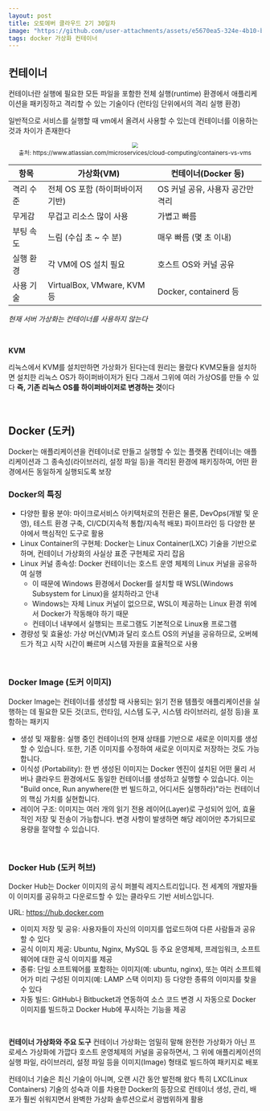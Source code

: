 ```yaml
---
layout: post
title: 오토에버 클라우드 2기 30일차
image: "https://github.com/user-attachments/assets/e5670ea5-324e-4b10-bc71-e20d65b578e3"
tags: docker 가상화 컨테이너
---
```


## 컨테이너

컨테이너란 실행에 필요한 모든 파일을 포함한 전체 실행(runtime) 환경에서 애플리케이션을 패키징하고 격리할 수 있는 기술이다 (런타임 단위에서의 격리 실행 환경)

일반적으로 서비스를 실행할 때 vm에서 올려서 사용할 수 있는데 컨테이너를 이용하는 것과 차이가 존재한다

<center>
<img src="https://github.com/user-attachments/assets/e5670ea5-324e-4b10-bc71-e20d65b578e3" style="zoom:70%;">
</center>

<center><span><small>출처: https://www.atlassian.com/microservices/cloud-computing/containers-vs-vms</small></span></center>

| 항목      | 가상화(VM)                       | 컨테이너(Docker 등)              |
| --------- | -------------------------------- | -------------------------------- |
| 격리 수준 | 전체 OS 포함 (하이퍼바이저 기반) | OS 커널 공유, 사용자 공간만 격리 |
| 무게감    | 무겁고 리소스 많이 사용          | 가볍고 빠름                      |
| 부팅 속도 | 느림 (수십 초 \~ 수 분)          | 매우 빠름 (몇 초 이내)           |
| 실행 환경 | 각 VM에 OS 설치 필요             | 호스트 OS와 커널 공유            |
| 사용 기술 | VirtualBox, VMware, KVM 등       | Docker, containerd 등            |

*현재 서버 가상화는 컨테이너를 사용하지 않는다*

&nbsp;

**KVM**

리눅스에서 KVM를 설치만하면 가상화가 된다는데 원리는 몰랐다 KVM모듈을 설치하면 설치한 리눅스 OS가 하이퍼바이저가 된다 그래서 그위에 여러 가상OS를 만들 수 있다 **즉, 기존 리눅스 OS를 하이퍼바이저로 변경하는 것**이다 

&nbsp;

## Docker (도커)

Docker는 애플리케이션을 컨테이너로 만들고 실행할 수 있는 플랫폼 컨테이너는 애플리케이션과 그 종속성(라이브러리, 설정 파일 등)을 격리된 환경에 패키징하여, 어떤 환경에서든 동일하게 실행되도록 보장

### Docker의 특징

- 다양한 활용 분야: 마이크로서비스 아키텍처로의 전환은 물론, DevOps(개발 및 운영), 테스트 환경 구축, CI/CD(지속적 통합/지속적 배포) 파이프라인 등 다양한 분야에서 핵심적인 도구로 활용
- Linux Container의 구현체: Docker는 Linux Container(LXC) 기술을 기반으로 하며, 컨테이너 가상화의 사실상 표준 구현체로 자리 잡음
- Linux 커널 종속성: Docker 컨테이너는 호스트 운영 체제의 Linux 커널을 공유하여 실행
  - 이 때문에 Windows 환경에서 Docker를 설치할 때 WSL(Windows Subsystem for Linux)을 설치하라고 안내
  - Windows는 자체 Linux 커널이 없으므로, WSL이 제공하는 Linux 환경 위에서 Docker가 작동해야 하기 때문
  - 컨테이너 내부에서 실행되는 프로그램도 기본적으로 Linux용 프로그램
- 경량성 및 효율성: 가상 머신(VM)과 달리 호스트 OS의 커널을 공유하므로, 오버헤드가 적고 시작 시간이 빠르며 시스템 자원을 효율적으로 사용

&nbsp;

### Docker Image (도커 이미지)

Docker Image는 컨테이너를 생성할 때 사용되는 읽기 전용 템플릿 애플리케이션을 실행하는 데 필요한 모든 것(코드, 런타임, 시스템 도구, 시스템 라이브러리, 설정 등)을 포함하는 패키지

- 생성 및 재활용: 실행 중인 컨테이너의 현재 상태를 기반으로 새로운 이미지를 생성할 수 있습니다. 또한, 기존 이미지를 수정하여 새로운 이미지로 저장하는 것도 가능합니다.
- 이식성 (Portability): 한 번 생성된 이미지는 Docker 엔진이 설치된 어떤 물리 서버나 클라우드 환경에서도 동일한 컨테이너를 생성하고 실행할 수 있습니다. 이는 "Build once, Run anywhere(한 번 빌드하고, 어디서든 실행하라)"라는 컨테이너의 핵심 가치를 실현합니다.
- 레이어 구조: 이미지는 여러 개의 읽기 전용 레이어(Layer)로 구성되어 있어, 효율적인 저장 및 전송이 가능합니다. 변경 사항이 발생하면 해당 레이어만 추가되므로 용량을 절약할 수 있습니다.

&nbsp;

### Docker Hub (도커 허브)

Docker Hub는 Docker 이미지의 공식 퍼블릭 레지스트리입니다. 전 세계의 개발자들이 이미지를 공유하고 다운로드할 수 있는 클라우드 기반 서비스입니다.

URL: https://hub.docker.com

- 이미지 저장 및 공유: 사용자들이 자신의 이미지를 업로드하여 다른 사람들과 공유할 수 있다
- 공식 이미지 제공: Ubuntu, Nginx, MySQL 등 주요 운영체제, 프레임워크, 소프트웨어에 대한 공식 이미지를 제공
- 종류: 단일 소프트웨어를 포함하는 이미지(예: ubuntu, nginx), 또는 여러 소프트웨어가 미리 구성된 이미지(예: LAMP 스택 이미지) 등 다양한 종류의 이미지를 찾을 수 있다
- 자동 빌드: GitHub나 Bitbucket과 연동하여 소스 코드 변경 시 자동으로 Docker 이미지를 빌드하고 Docker Hub에 푸시하는 기능을 제공

&nbsp;

**컨테이너 가상화와 주요 도구**
컨테이너 가상화는 엄밀히 말해 완전한 가상화가 아닌 프로세스 가상화에 가깝다 호스트 운영체제의 커널을 공유하면서, 그 위에 애플리케이션의 실행 파일, 라이브러리, 설정 파일 등을 이미지(Image) 형태로 빌드하여 패키지로 배포

컨테이너 기술은 최신 기술이 아니며, 오랜 시간 동안 발전해 왔다 특히 LXC(Linux Containers) 기술의 성숙과 이를 차용한 Docker의 등장으로 컨테이너 생성, 관리, 배포가 훨씬 쉬워지면서 완벽한 가상화 솔루션으로서 광범위하게 활용







